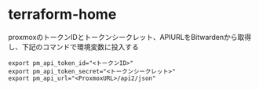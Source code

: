 # terraform-home
proxmoxのトークンIDとトークンシークレット、APIURLをBitwardenから取得し、下記のコマンドで環境変数に投入する
```
export pm_api_token_id="<トークンID>"
export pm_api_token_secret="<トークンシークレット>"
export pm_api_url="<ProxmoxURL>/api2/json"
```